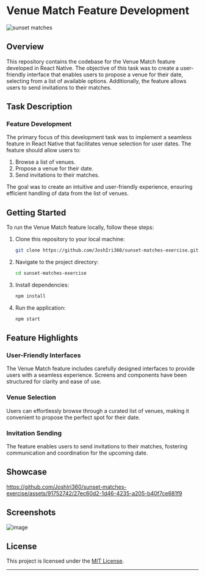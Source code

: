 # Venue Match Feature Development
![sunset matches](https://github.com/JoshIri360/sunset-matches-exercise/assets/91752742/a11ecdca-ce09-4dcd-8f90-a06e2ac36af0)


## Overview

This repository contains the codebase for the Venue Match feature developed in React Native. The objective of this task was to create a user-friendly interface that enables users to propose a venue for their date, selecting from a list of available options. Additionally, the feature allows users to send invitations to their matches.

## Task Description

### Feature Development

The primary focus of this development task was to implement a seamless feature in React Native that facilitates venue selection for user dates. The feature should allow users to:

1. Browse a list of venues.
2. Propose a venue for their date.
3. Send invitations to their matches.

The goal was to create an intuitive and user-friendly experience, ensuring efficient handling of data from the list of venues.

## Getting Started

To run the Venue Match feature locally, follow these steps:

1. Clone this repository to your local machine:

   ```bash
   git clone https://github.com/JoshIri360/sunset-matches-exercise.git
   ```

2. Navigate to the project directory:

   ```bash
   cd sunset-matches-exercise
   ```

3. Install dependencies:

   ```bash
   npm install
   ```

4. Run the application:

   ```bash
   npm start
   ```

## Feature Highlights

### User-Friendly Interfaces

The Venue Match feature includes carefully designed interfaces to provide users with a seamless experience. Screens and components have been structured for clarity and ease of use.

### Venue Selection

Users can effortlessly browse through a curated list of venues, making it convenient to propose the perfect spot for their date.

### Invitation Sending

The feature enables users to send invitations to their matches, fostering communication and coordination for the upcoming date.

## Showcase

https://github.com/JoshIri360/sunset-matches-exercise/assets/91752742/27ec60d2-1d46-4235-a205-b40f7ce681f9



## Screenshots

![image](https://github.com/JoshIri360/sunset-matches-exercise/assets/91752742/b736307e-9a83-4af0-8aeb-498c9ecc9503)


## License

This project is licensed under the [MIT License](LICENSE).

---
